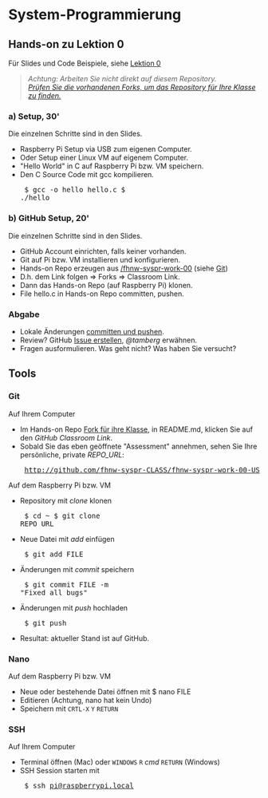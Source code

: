 # System-Programmierung
## Hands-on zu Lektion 0
Für Slides und Code Beispiele, siehe [Lektion 0](../../../fhnw-syspr/blob/master/00/README.md)

> *Achtung: Arbeiten Sie nicht direkt auf diesem Repository.*<br/>
> *[Prüfen Sie die vorhandenen Forks, um das Repository für Ihre Klasse zu finden.](../../network/members)*
### a) Setup, 30'
Die einzelnen Schritte sind in den Slides.
* Raspberry Pi Setup via USB zum eigenen Computer.
* Oder Setup einer Linux VM auf eigenem Computer.
* "Hello World" in C auf Raspberry Pi bzw. VM speichern.
* Den C Source Code mit gcc kompilieren.<pre>
    $ gcc -o hello hello.c
    $ ./hello</pre>

### b) GitHub Setup, 20'
Die einzelnen Schritte sind in den Slides.
* GitHub Account einrichten, falls keiner vorhanden.
* Git auf Pi bzw. VM installieren und konfigurieren.
* Hands-on Repo erzeugen aus [/fhnw-syspr-work-00](../../../fhnw-syspr-work-00) (siehe [Git](#git))
* D.h. dem Link folgen => Forks => Classroom Link.
* Dann das Hands-on Repo (auf Raspberry Pi) klonen.
* File hello.c in Hands-on Repo committen, pushen.

### Abgabe
* Lokale Änderungen [committen und pushen](#git).
* Review? GitHub [Issue erstellen](../../issues/new), *@tamberg* erwähnen.
* Fragen ausformulieren. Was geht nicht? Was haben Sie versucht?

## Tools
### Git
Auf Ihrem Computer
* Im Hands-on Repo [Fork für ihre Klasse](../../network/members), in README.md, klicken Sie auf den _GitHub Classroom Link_.
* Sobald Sie das eben geöffnete "Assessment" annehmen, sehen Sie Ihre persönliche, private _REPO_URL_:<pre>
http://github.com/fhnw-syspr-CLASS/fhnw-syspr-work-00-USER_NAME</pre>

Auf dem Raspberry Pi bzw. VM
* Repository mit *clone* klonen<pre>
    $ cd ~
    $ git clone REPO_URL</pre>
* Neue Datei mit *add* einfügen<pre>
    $ git add FILE</pre>
* Änderungen mit *commit* speichern<pre>
    $ git commit FILE -m "Fixed all bugs"</pre>
* Änderungen mit *push* hochladen<pre>
    $ git push</pre>
* Resultat: aktueller Stand ist auf GitHub.

### Nano
Auf dem Raspberry Pi bzw. VM
* Neue oder bestehende Datei öffnen mit $ nano FILE
* Editieren (Achtung, nano hat kein Undo)
* Speichern mit `CRTL-X` `Y` `RETURN`

### SSH
Auf Ihrem Computer
* Terminal öffnen (Mac) oder `WINDOWS` `R` *cmd* `RETURN` (Windows)
* SSH Session starten mit<pre>
    $ ssh pi@raspberrypi.local</pre>
